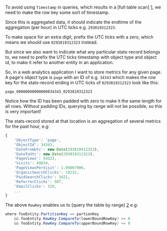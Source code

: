 To avoid using `Timestamp` in queries, which results in a [full table scan] [1], we need to make the row key some sort of timestamp.

Since this is aggregated data, it should indicate the endtime of the aggregation (per hour) in UTC ticks e.g. `293819312323`.

To make space for an extra digit, prefix the UTC ticks with a zero, which means we should use `0293819312323` instead.

But since we also want to indicate what any particular stats-record belongs to, we need to prefix the UTC ticks timestamp with object type and object id, to make it refer to another entity in an application.

So, in a web analytics application I want to store metrics for any given page. A page's object type is `page` with an ID of e.g. `34343` which makes the row key for the stats-record ending in UTC ticks of `0293819312323` look like this:

`page_00000000000000034343_0293819312323`

Notice how the ID has been padded with zero to make it the same length for all rows. Without padding IDs, querying by range will not be possible, so this is very important!

The stats-record stored at that location is an aggregation of several metrics for the past hour, e.g:

```javascript
{
    'ObjectType': 'page',
    'ObjectId': 34343,
    'DateFromUtc': new Date(293819412323),
    'DateToUtc': new Date(293819312323),
    'PageViews': 54323,
    'Visits': 49834,
    'PageViewsPerVisit': 1.09007906,
    'OrganicSearchClicks': 19232,
    'PaidSearchClicks': 3421,
    'ReferrerClicks': 987,
    'EmailClicks': 329,
    ...
}
```

The above `RowKey` enables us to [query the table by range] [2] e.g:

```csharp
where fooEntity.PartitionKey == partionKey
    && fooEntity.RowKey.CompareTo(lowerBoundRowKey) >= 0
    && fooEntity.RowKey.CompareTo(upperBoundRowKey) <= 0
````

[1]: http://stackoverflow.com/a/5636080/2972
[2]: http://stackoverflow.com/a/5933042/2972